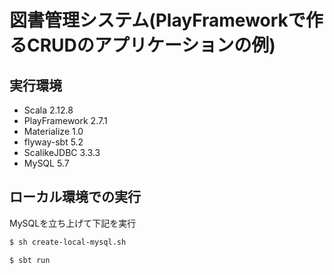 # 図書管理システム(PlayFrameworkで作るCRUDのアプリケーションの例)

## 実行環境
* Scala 2.12.8
* PlayFramework 2.7.1
* Materialize 1.0
* flyway-sbt 5.2
* ScalikeJDBC 3.3.3 
* MySQL 5.7

## ローカル環境での実行

MySQLを立ち上げて下記を実行

```bash
$ sh create-local-mysql.sh
```

```bash
$ sbt run
```